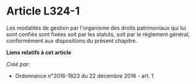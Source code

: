 # Article L324-1

Les modalités de gestion par l'organisme des droits patrimoniaux qui lui sont confiés sont fixées soit par les statuts, soit
par le règlement général, conformément aux dispositions du présent chapitre.

**Liens relatifs à cet article**

_Créé par_:

  - Ordonnance n°2016-1823 du 22 décembre 2016 - art. 1

